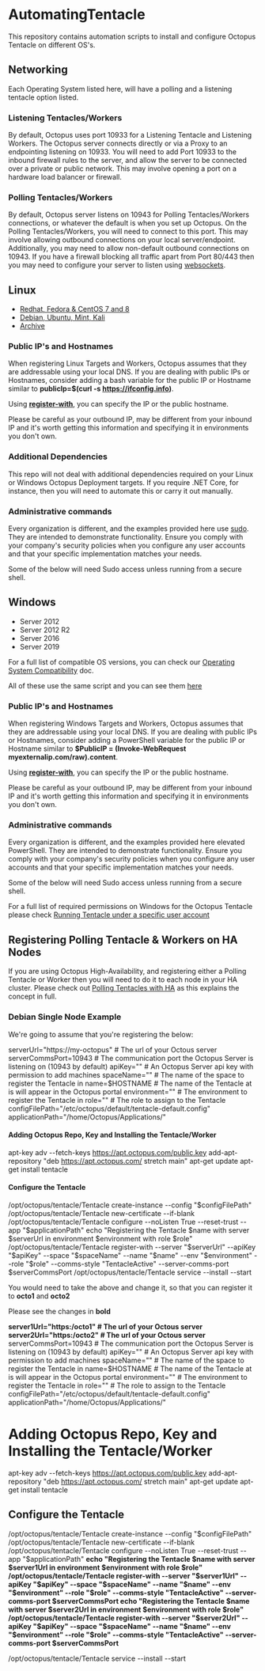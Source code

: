 # AutomatingTentacle

This repository contains automation scripts to install and configure Octopus Tentacle on different OS's. 

## Networking

Each Operating System listed here, will have a polling and a listening tentacle option listed. 

### Listening Tentacles/Workers

By default, Octopus uses port 10933 for a Listening Tentacle and Listening Workers. The Octopus server connects directly or via a Proxy to an endpointing listening on 10933. You will need to add Port 10933 to the inbound firewall rules to the server, and allow the server to be connected over a private or public network. This may involve opening a port on a hardware load balancer or firewall. 

### Polling Tentacles/Workers

By default, Octopus server listens on 10943 for Polling Tentacles/Workers connections, or whatever the default is when you set up Octopus. On the Polling Tentacles/Workers, you will need to connect to this port. This may involve allowing outbound connections on your local server/endpoint. Additionally, you may need to allow non-default outbound connections on 10943. If you have a firewall blocking all traffic apart from Port 80/443 then you may need to configure your server to listen using [websockets](https://octopus.com/docs/infrastructure/deployment-targets/windows-targets/polling-tentacles-web-sockets). 

## Linux

- [Redhat, Fedora & CentOS 7 and 8](/Linux/Redhat)
- [Debian, Ubuntu, Mint, Kali](/Linux/Debian) 
- [Archive](/Linux/Archive)

### Public IP's and Hostnames

When registering Linux Targets and Workers, Octopus assumes that they are addressable using your local DNS. If you are dealing with public IPs or Hostnames, consider adding a  bash variable for the public IP or Hostname similar to **publicIp=$(curl -s https://ifconfig.info)**. 

Using **[register-with](https://octopus.com/docs/octopus-rest-api/tentacle.exe-command-line/register-with.md)**, you can specify the IP or the public hostname.

Please be careful as your outbound IP, may be different from your inbound IP and it's worth getting this information and specifying it in environments you don't own. 

### Additional Dependencies

This repo will not deal with additional dependencies required on your Linux or Windows Octopus Deployment targets. If you require .NET Core, for instance, then you will need to automate this or carry it out manually. 

### Administrative commands

Every organization is different, and the examples provided here use [sudo](https://www.linux.com/tutorials/linux-101-introduction-sudo/). They are intended to demonstrate functionality. Ensure you comply with your company's security policies when you configure any user accounts and that your specific implementation matches your needs.

Some of the below will need Sudo access unless running from a secure shell.

## Windows

- Server 2012
- Server 2012 R2
- Server 2016
- Server 2019

For a full list of compatible OS versions, you can check our [Operating System Compatibility](https://octopus.com/docs/support/compatibility#operating-system-compatibility) doc.

All of these use the same script and you can see them [here](/Windows/Server)

### Public IP's and Hostnames

When registering Windows Targets and Workers, Octopus assumes that they are addressable using your local DNS. If you are dealing with public IPs or Hostnames, consider adding a PowerShell variable for the public IP or Hostname similar to **$PublicIP = (Invoke-WebRequest myexternalip.com/raw).content**. 

Using **[register-with](https://octopus.com/docs/octopus-rest-api/tentacle.exe-command-line/register-with.md)**, you can specify the IP or the public hostname.

Please be careful as your outbound IP, may be different from your inbound IP and it's worth getting this information and specifying it in environments you don't own. 

### Administrative commands

Every organization is different, and the examples provided here elevated PowerShell. They are intended to demonstrate functionality. Ensure you comply with your company's security policies when you configure any user accounts and that your specific implementation matches your needs.

Some of the below will need Sudo access unless running from a secure shell.

For a full list of required permissions on Windows for the Octopus Tentacle please check [Running Tentacle under a specific user account](https://octopus.com/docs/infrastructure/deployment-targets/windows-targets/running-tentacle-under-a-specific-user-account)

## Registering Polling Tentacle & Workers on HA Nodes

If you are using Octopus High-Availability, and registering either a Polling Tentacle or Worker then you will need to do it to each node in your HA cluster. Please check out [Polling Tentacles with HA](https://octopus.com/docs/administration/high-availability/maintain/polling-tentacles-with-ha) as this explains the concept in full. 

### Debian Single Node Example

We're going to assume that you're registering the below:

serverUrl="https://my-octopus"   # The url of your Octous server
serverCommsPort=10943            # The communication port the Octopus Server is listening on (10943 by default)
apiKey=""           # An Octopus Server api key with permission to add machines
spaceName="" # The name of the space to register the Tentacle in
name=$HOSTNAME      # The name of the Tentacle at is will appear in the Octopus portal
environment=""  # The environment to register the Tentacle in
role=""   # The role to assign to the Tentacle
configFilePath="/etc/octopus/default/tentacle-default.config"
applicationPath="/home/Octopus/Applications/"

#### Adding Octopus Repo, Key and Installing the Tentacle/Worker

apt-key adv --fetch-keys https://apt.octopus.com/public.key
add-apt-repository "deb https://apt.octopus.com/ stretch main"
apt-get update
apt-get install tentacle

#### Configure the Tentacle

/opt/octopus/tentacle/Tentacle create-instance --config "$configFilePath"
/opt/octopus/tentacle/Tentacle new-certificate --if-blank
/opt/octopus/tentacle/Tentacle configure --noListen True --reset-trust --app "$applicationPath"
echo "Registering the Tentacle $name with server $serverUrl in environment $environment with role $role"
/opt/octopus/tentacle/Tentacle register-with --server "$serverUrl" --apiKey "$apiKey" --space "$spaceName" --name "$name" --env "$environment" --role "$role" --comms-style "TentacleActive" --server-comms-port $serverCommsPort
/opt/octopus/tentacle/Tentacle service --install --start

You would need to take the above and change it, so that you can register it to **octo1** and **octo2**

Please see the changes in **bold**

**server1Url="https:/octo1"   # The url of your Octous server**
**server2Url="https:/octo2"   # The url of your Octous server**
serverCommsPort=10943            # The communication port the Octopus Server is listening on (10943 by default)
apiKey=""           # An Octopus Server api key with permission to add machines
spaceName="" # The name of the space to register the Tentacle in
name=$HOSTNAME      # The name of the Tentacle at is will appear in the Octopus portal
environment=""  # The environment to register the Tentacle in
role=""   # The role to assign to the Tentacle
configFilePath="/etc/octopus/default/tentacle-default.config"
applicationPath="/home/Octopus/Applications/"

# Adding Octopus Repo, Key and Installing the Tentacle/Worker

apt-key adv --fetch-keys https://apt.octopus.com/public.key
add-apt-repository "deb https://apt.octopus.com/ stretch main"
apt-get update
apt-get install tentacle

## Configure the Tentacle

/opt/octopus/tentacle/Tentacle create-instance --config "$configFilePath"
/opt/octopus/tentacle/Tentacle new-certificate --if-blank
/opt/octopus/tentacle/Tentacle configure --noListen True --reset-trust --app "$applicationPath"
**echo "Registering the Tentacle $name with server $server1Url in environment $environment with role $role"
/opt/octopus/tentacle/Tentacle register-with --server "$server1Url" --apiKey "$apiKey" --space "$spaceName" --name "$name" --env "$environment" --role "$role" --comms-style "TentacleActive" --server-comms-port $serverCommsPort
echo "Registering the Tentacle $name with server $server2Url in environment $environment with role $role"
/opt/octopus/tentacle/Tentacle register-with --server "$server2Url" --apiKey "$apiKey" --space "$spaceName" --name "$name" --env "$environment" --role "$role" --comms-style "TentacleActive" --server-comms-port $serverCommsPort**

/opt/octopus/tentacle/Tentacle service --install --start

